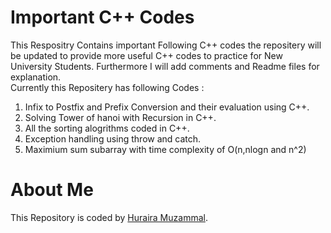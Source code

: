 # Important  C++ Codes
This Respositry Contains important Following C++ codes the repositery will be updated to provide more useful C++ codes to practice for New University Students. Furthermore I will 
add comments and Readme files for explanation.  
Currently this Repositery has following Codes :    
1. Infix to Postfix and Prefix Conversion and their evaluation using C++.  
2. Solving Tower of hanoi with Recursion in C++.  
3. All the sorting alogrithms coded in C++.
4. Exception handling using throw and catch.
5. Maximium sum subarray with time complexity of O(n,nlogn and n^2)


# About Me
This Repository is coded by [Huraira Muzammal](https://github.com/hurairamuzammal "profile").

